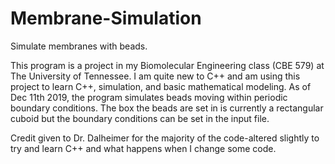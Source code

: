 # Membrane-Simulation
Simulate membranes with beads. 

This program is a project in my Biomolecular Engineering class (CBE 579) at The University of Tennessee. I am quite new to C++ and am using this project to learn C++, simulation, and basic mathematical modeling.  As of Dec 11th 2019, the program simulates beads moving within periodic boundary conditions.  The box the beads are set in is currently a rectangular cuboid but the boundary conditions can be set in the input file.

Credit given to Dr. Dalheimer for the majority of the code-altered slightly to try and learn C++ and what happens when I change some code.
